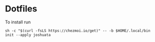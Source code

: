 # Dotfiles

To install run
```
sh -c "$(curl -fsLS https://chezmoi.io/get)" -- -b $HOME/.local/bin init --apply joshuata
```